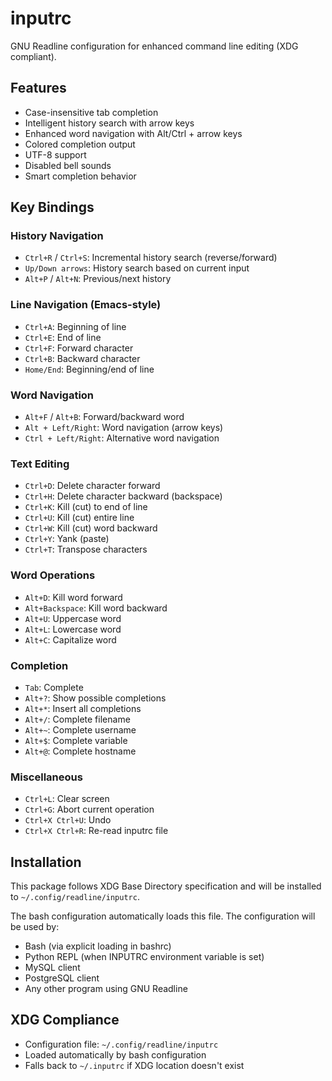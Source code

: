 # inputrc

GNU Readline configuration for enhanced command line editing (XDG compliant).

## Features

- Case-insensitive tab completion
- Intelligent history search with arrow keys
- Enhanced word navigation with Alt/Ctrl + arrow keys
- Colored completion output
- UTF-8 support
- Disabled bell sounds
- Smart completion behavior

## Key Bindings

### History Navigation
- `Ctrl+R` / `Ctrl+S`: Incremental history search (reverse/forward)
- `Up/Down arrows`: History search based on current input
- `Alt+P` / `Alt+N`: Previous/next history

### Line Navigation (Emacs-style)
- `Ctrl+A`: Beginning of line
- `Ctrl+E`: End of line
- `Ctrl+F`: Forward character
- `Ctrl+B`: Backward character
- `Home/End`: Beginning/end of line

### Word Navigation
- `Alt+F` / `Alt+B`: Forward/backward word
- `Alt + Left/Right`: Word navigation (arrow keys)
- `Ctrl + Left/Right`: Alternative word navigation

### Text Editing
- `Ctrl+D`: Delete character forward
- `Ctrl+H`: Delete character backward (backspace)
- `Ctrl+K`: Kill (cut) to end of line
- `Ctrl+U`: Kill (cut) entire line
- `Ctrl+W`: Kill (cut) word backward
- `Ctrl+Y`: Yank (paste)
- `Ctrl+T`: Transpose characters

### Word Operations
- `Alt+D`: Kill word forward
- `Alt+Backspace`: Kill word backward
- `Alt+U`: Uppercase word
- `Alt+L`: Lowercase word
- `Alt+C`: Capitalize word

### Completion
- `Tab`: Complete
- `Alt+?`: Show possible completions
- `Alt+*`: Insert all completions
- `Alt+/`: Complete filename
- `Alt+~`: Complete username
- `Alt+$`: Complete variable
- `Alt+@`: Complete hostname

### Miscellaneous
- `Ctrl+L`: Clear screen
- `Ctrl+G`: Abort current operation
- `Ctrl+X Ctrl+U`: Undo
- `Ctrl+X Ctrl+R`: Re-read inputrc file

## Installation

This package follows XDG Base Directory specification and will be installed to `~/.config/readline/inputrc`.

The bash configuration automatically loads this file. The configuration will be used by:
- Bash (via explicit loading in bashrc)
- Python REPL (when INPUTRC environment variable is set)
- MySQL client
- PostgreSQL client
- Any other program using GNU Readline

## XDG Compliance

- Configuration file: `~/.config/readline/inputrc`
- Loaded automatically by bash configuration
- Falls back to `~/.inputrc` if XDG location doesn't exist
